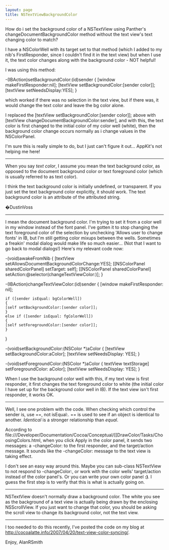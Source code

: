 ```yaml
---
layout: page
title: NSTextViewBackgroundColor
---
```


How do i set the background color of a NSTextView using Panther's     changeDocumentBackgroundColor method without the text view's text changing color to match?

I have a NSColorWell with its target set to that method (which I added to my nib's FirstResponder, since I couldn't find it in the text view) but when I use it, the text color changes along with the background color - NOT helpful!

I was using this method:

    
-(IBAction)setBackgroundColor:(id)sender
{
    [window makeFirstResponder:nil];
    [textView setBackgroundColor:[sender color]];
    [textView setNeedsDisplay:YES];
}


which worked if there was no selection in the text view, but if there was, it would change the text color and leave the bg color alone.

I replaced the     [textView setBackgroundColor:[sender color]]; above with     [textView changeDocumentBackgroundColor:sender], and with this, the text color is first changed to the initial color of my color well (white), then the background color change occurs normally as i change values in the NSColorPanel.

I'm sure this is really simple to do, but I just can't figure it out... AppKit's not helping me here!

----

When you say *text color*, I assume you mean the text background color, as opposed to the document background color or text foreground color (which is usually referred to as text color).

I think the text background color is initially undefined, or transparent. If you just set the text background color explicitly, it should work. The text background color is an attribute of the attributed string.

�DustinVoss

----

I mean the document background color. I'm trying to set it from a color well in my window instead of the font panel. I've gotten it to stop changing the text foreground color of the selection by unchecking 'Allows user to change fonts' in IB, but I'm still getting color mixups between the wells. Sometimes a freakin' modal dialog would make life so much easier... (Not that I want to go back to modal dialogs!) Here's my relevant code now:

    
-(void)awakeFromNib
{
    [textView setAllowsDocumentBackgroundColorChange:YES];
    [[NSColorPanel sharedColorPanel] setTarget: self];
    [[NSColorPanel sharedColorPanel] setAction:@selector(changeTextViewColor:)];
}

-(IBAction)changeTextViewColor:(id)sender
{
    [window makeFirstResponder: nil];
    
    if ([sender isEqual: bgColorWell])
    {
	[self setBackgroundColor:[sender color]];
    }
    else if ([sender isEqual: fgColorWell])
    {
	[self setForegroundColor:[sender color]];
    }
}

-(void)setBackgroundColor:(NSColor *)aColor
{
    [textView setBackgroundColor:aColor];
    [textView setNeedsDisplay: YES];
}

-(void)setForegroundColor:(NSColor *)aColor
{
    textView textStorage] setForegroundColor: aColor];
    [textView setNeedsDisplay: YES];
}


When I use the background color well with this, if my text view is first responder, it first changes the text foreground color to white (the initial color I have set up for the background color well in IB). If the text view isn't first responder, it works OK.

----

Well, I see one problem with the code. When checking which control the sender is, use ==, not isEqual:. == is used to see if an object is identical to another. *Identical* is a stronger relationship than *equal*.

According to file:///Developer/Documentation/Cocoa/Conceptual/[[DrawColor/Tasks/ChoosingColors.html, when you click Apply in the color panel, it sends two messages: a -changeColor: to the first responder, and the target/action message. It sounds like the -changeColor: message to the text view is taking effect.

I don't see an easy way around this. Maybe you can sub-class NSTextView to not respond to -changeColor:, or work with the color wells' target/action instead of the color panel's. Or you can write your own color panel **:)**. I guess the first step is to verify that this is what is actually going on.

----

NSTextView doesn't normally draw a background color. The white you see as the background of a text view is actually being drawn by the enclosing NSScrollView. If you just want to change that color, you should be asking the scroll view to change its background color, not the text view.

----

I too needed to do this recently, I've posted the code on my blog at http://cocoalatte.info/2007/04/20/text-view-color-syncing/.

Enjoy, AlanRSmith

